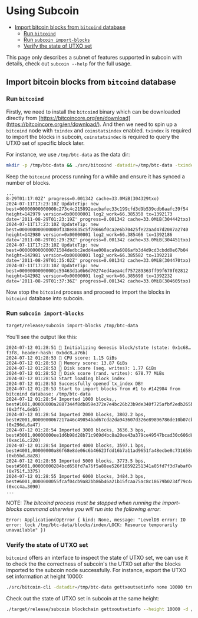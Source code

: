# Using Subcoin

<!-- clap-markdown-toc -->

*   [Import bitcoin blocks from `bitcoind` database](#import-bitcoin-blocks-from-`bitcoind`-database)
    *   [Run `bitcoind`](#run-`bitcoind`)
    *   [Run `subcoin import-blocks`](#run-`subcoin-import-blocks`)
    *   [Verify the state of UTXO set](#verify-the-state-of-utxo-set)

<!-- /clap-markdown-toc -->

This page only describes a subnet of features supported in subcoin with details, check out `subcoin --help` for the full usage.

## Import bitcoin blocks from `bitcoind` database

### Run `bitcoind`

Firstly, we need to install the `bitcoind` binary which can be downloaded directly from [https://bitcoincore.org/en/download](https://bitcoincore.org/en/download/).
And then we need to spin up a `bitcoind` node with `txindex` and `coinstatsindex` enabled. `txindex` is required to import the blocks in subcoin, `coinstatsindex` is required
to query the UTXO set of specific block later.

For instance, we use `/tmp/btc-data` as the data dir:

<!-- TODO: specify the exact version of bitcoind we are using here. -->

```bash
mkdir -p /tmp/btc-data && ./src/bitcoind -datadir=/tmp/btc-data -txindex -coinstatsindex
```

Keep the `bitcoind` process running for a while and ensure it has synced a number of blocks.

```text
...
8-29T01:17:02Z' progress=0.001342 cache=33.0MiB(304329txo)
2024-07-11T17:23:10Z UpdateTip: new best=00000000000008c273c4c215892eacbafec33c199cfd3d9b539cdb6aafc39f54 height=142979 version=0x00000001 log2_work=66.385350 tx=1392173 date='2011-08-29T01:23:19Z' progress=0.001342 cache=33.0MiB(304442txo)
2024-07-11T17:23:10Z UpdateTip: new best=000000000000000f338e8635c5f78666f0ca2e6b70425fe22aad47d2087a2740 height=142980 version=0x00000001 log2_work=66.385466 tx=1392186 date='2011-08-29T01:29:29Z' progress=0.001342 cache=33.0MiB(304451txo)
2024-07-11T17:23:10Z UpdateTip: new best=000000000000071504dedbc2edd4ae008aca9a6086afb3d4d9cd3cbdd0e67b04 height=142981 version=0x00000001 log2_work=66.385582 tx=1392218 date='2011-08-29T01:35:02Z' progress=0.001342 cache=33.0MiB(304470txo)
2024-07-11T17:23:10Z UpdateTip: new best=00000000000001c59463d1a0b6d70274ed4aea4cf757289363ff99f670f02812 height=142982 version=0x00000001 log2_work=66.385698 tx=1392232 date='2011-08-29T01:37:36Z' progress=0.001342 cache=33.0MiB(304605txo)
```

Now stop the `bitcoind` process and proceed to import the blocks in `bitcoind` database into subcoin.

### Run `subcoin import-blocks`

```bash
target/release/subcoin import-blocks /tmp/btc-data
```

You'll see the output like this:

```log
2024-07-12 01:28:51 🔨 Initializing Genesis block/state (state: 0x1c68…f3f8, header-hash: 0xbdc8…a76b)
2024-07-12 01:28:53 🏁 CPU score: 1.15 GiBs
2024-07-12 01:28:53 🏁 Memory score: 13.87 GiBs
2024-07-12 01:28:53 🏁 Disk score (seq. writes): 1.77 GiBs
2024-07-12 01:28:53 🏁 Disk score (rand. writes): 678.77 MiBs
2024-07-12 01:28:53 Start loading block_index
2024-07-12 01:28:53 Successfully opened tx_index DB!
2024-07-12 01:28:53 Start to import blocks from #1 to #142984 from bitcoind database: /tmp/btc-data
2024-07-12 01:28:54 Imported 1000 blocks,, best#1001,00000000a2887344f8db859e372e7e4bc26b23b9de340f725afbf2edb265b4c6 (0x3ff4…6eb5)
2024-07-12 01:28:54 Imported 2000 blocks, 3802.2 bps, best#2001,0000000067217a46c49054bad67cda2da943607d326e89896786de10b07cb7c0 (0x296d…6a47)
2024-07-12 01:28:54 Imported 3000 blocks, 3636.3 bps, best#3001,00000000ee1d6b98d28b71c969d4bc8a20ee43a379ce49547bcad30c606d8845 (0xac16…c220)
2024-07-12 01:28:54 Imported 4000 blocks, 3597.1 bps, best#4001,00000000a86f68e8de06c6b46623fdd16b7a11ad9651fa48ecbe8c731658dc06 (0xb5bd…8a28)
2024-07-12 01:28:55 Imported 5000 blocks, 3773.5 bps, best#5001,00000000284bcd658fd7a76f5a88ee526f18592251341a05fd7f3d7abaf0c3ec (0x751f…3375)
2024-07-12 01:28:55 Imported 6000 blocks, 3484.3 bps, best#6001,0000000055fcaf04cb9a82bb86b46a21b15fcaa75ac8c18679b0234f79c4c615 (0xcc4a…3090)
...
```

<div class="warning">

NOTE: _The bitcoind process must be stopped when running the import-blocks command otherwise you will run into the following error_:

```text
Error: Application(OpError { kind: None, message: "LevelDB error: IO error: lock /tmp/btc-data/blocks/index/LOCK: Resource temporarily unavailable" })
```

</div>

### Verify the state of UTXO set

`bitcoind` offers an interface to inspect the state of UTXO set, we can use it to check the the correctness of subcoin's the UTXO set after the blocks
imported to the subcoin node successfully. For instance, export the UTXO set information at height 10000:

```bash
./src/bitcoin-cli -datadir=/tmp/btc-data gettxoutsetinfo none 10000 true
```

Check out the state of UTXO set in subcoin at the same height:

```bash
./target/release/subcoin blockchain gettxoutsetinfo --height 10000 -d /tmp/subcoin-data
```
